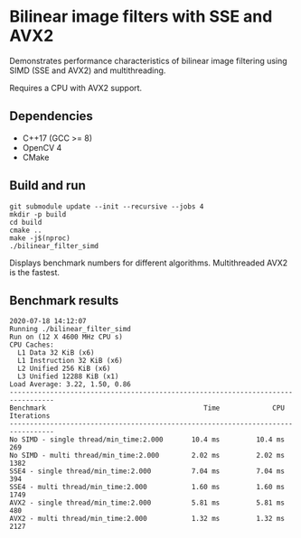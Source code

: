 # Bilinear image filters with SSE and AVX2

Demonstrates performance characteristics of bilinear image filtering using
SIMD (SSE and AVX2) and multithreading.

Requires a CPU with AVX2 support.

## Dependencies

* C++17 (GCC >= 8)
* OpenCV 4
* CMake

## Build and run

```
git submodule update --init --recursive --jobs 4
mkdir -p build
cd build
cmake ..
make -j$(nproc)
./bilinear_filter_simd
```

Displays benchmark numbers for different algorithms. Multithreaded AVX2 is the fastest.

## Benchmark results

```
2020-07-18 14:12:07
Running ./bilinear_filter_simd
Run on (12 X 4600 MHz CPU s)
CPU Caches:
  L1 Data 32 KiB (x6)
  L1 Instruction 32 KiB (x6)
  L2 Unified 256 KiB (x6)
  L3 Unified 12288 KiB (x1)
Load Average: 3.22, 1.50, 0.86
---------------------------------------------------------------------------------
Benchmark                                       Time             CPU   Iterations
---------------------------------------------------------------------------------
No SIMD - single thread/min_time:2.000       10.4 ms         10.4 ms          269
No SIMD - multi thread/min_time:2.000        2.02 ms         2.02 ms         1382
SSE4 - single thread/min_time:2.000          7.04 ms         7.04 ms          394
SSE4 - multi thread/min_time:2.000           1.60 ms         1.60 ms         1749
AVX2 - single thread/min_time:2.000          5.81 ms         5.81 ms          480
AVX2 - multi thread/min_time:2.000           1.32 ms         1.32 ms         2127
```
